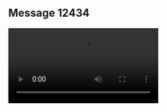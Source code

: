 ## Message 12434



![Video](https://data.iron-swords.co.il/2024/October/10/https://data.iron-swords.co.il/2024/October/10/12434/12434_media.mp4)
